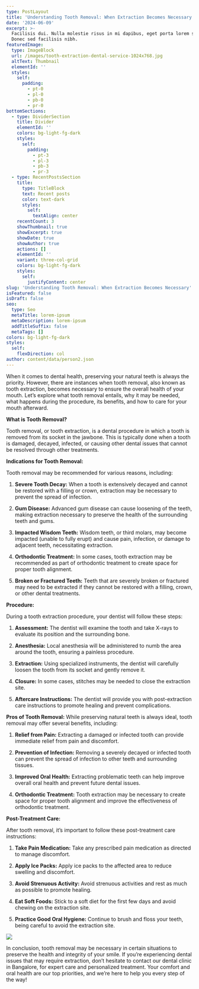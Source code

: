 ```yaml
---
type: PostLayout
title: 'Understanding Tooth Removal: When Extraction Becomes Necessary'
date: '2024-06-09'
excerpt: >-
  Facilisis dui. Nulla molestie risus in mi dapibus, eget porta lorem semper.
  Donec sed facilisis nibh.
featuredImage:
  type: ImageBlock
  url: /images/tooth-extraction-dental-service-1024x768.jpg
  altText: Thumbnail
  elementId: ''
  styles:
    self:
      padding:
        - pt-0
        - pl-0
        - pb-0
        - pr-0
bottomSections:
  - type: DividerSection
    title: Divider
    elementId: ''
    colors: bg-light-fg-dark
    styles:
      self:
        padding:
          - pt-3
          - pl-3
          - pb-3
          - pr-3
  - type: RecentPostsSection
    title:
      type: TitleBlock
      text: Recent posts
      color: text-dark
      styles:
        self:
          textAlign: center
    recentCount: 3
    showThumbnail: true
    showExcerpt: true
    showDate: true
    showAuthor: true
    actions: []
    elementId: ''
    variant: three-col-grid
    colors: bg-light-fg-dark
    styles:
      self:
        justifyContent: center
slug: 'Understanding Tooth Removal: When Extraction Becomes Necessary'
isFeatured: false
isDraft: false
seo:
  type: Seo
  metaTitle: lorem-ipsum
  metaDescription: lorem-ipsum
  addTitleSuffix: false
  metaTags: []
colors: bg-light-fg-dark
styles:
  self:
    flexDirection: col
author: content/data/person2.json
---
```

When it comes to dental health, preserving your natural teeth is always the priority. However, there are instances when tooth removal, also known as tooth extraction, becomes necessary to ensure the overall health of your mouth. Let’s explore what tooth removal entails, why it may be needed, what happens during the procedure, its benefits, and how to care for your mouth afterward.

**What is Tooth Removal?**

Tooth removal, or tooth extraction, is a dental procedure in which a tooth is removed from its socket in the jawbone. This is typically done when a tooth is damaged, decayed, infected, or causing other dental issues that cannot be resolved through other treatments.

**Indications for Tooth Removal:**

Tooth removal may be recommended for various reasons, including:

1.  **Severe Tooth Decay:** When a tooth is extensively decayed and cannot be restored with a filling or crown, extraction may be necessary to prevent the spread of infection.

2.  **Gum Disease:** Advanced gum disease can cause loosening of the teeth, making extraction necessary to preserve the health of the surrounding teeth and gums.

3.  **Impacted Wisdom Teeth:** Wisdom teeth, or third molars, may become impacted (unable to fully erupt) and cause pain, infection, or damage to adjacent teeth, necessitating extraction.

4.  **Orthodontic Treatment:** In some cases, tooth extraction may be recommended as part of orthodontic treatment to create space for proper tooth alignment.

5.  **Broken or Fractured Teeth:** Teeth that are severely broken or fractured may need to be extracted if they cannot be restored with a filling, crown, or other dental treatments.

**Procedure:**

During a tooth extraction procedure, your dentist will follow these steps:

1.  **Assessment:** The dentist will examine the tooth and take X-rays to evaluate its position and the surrounding bone.

2.  **Anesthesia:** Local anesthesia will be administered to numb the area around the tooth, ensuring a painless procedure.

3.  **Extraction:** Using specialized instruments, the dentist will carefully loosen the tooth from its socket and gently remove it.

4.  **Closure:** In some cases, stitches may be needed to close the extraction site.

5.  **Aftercare Instructions:** The dentist will provide you with post-extraction care instructions to promote healing and prevent complications.

**Pros of Tooth Removal:** While preserving natural teeth is always ideal, tooth removal may offer several benefits, including:

1.  **Relief from Pain:** Extracting a damaged or infected tooth can provide immediate relief from pain and discomfort.

2.  **Prevention of Infection:** Removing a severely decayed or infected tooth can prevent the spread of infection to other teeth and surrounding tissues.

3.  **Improved Oral Health:** Extracting problematic teeth can help improve overall oral health and prevent future dental issues.

4.  **Orthodontic Treatment:** Tooth extraction may be necessary to create space for proper tooth alignment and improve the effectiveness of orthodontic treatment.

**Post-Treatment Care:**

After tooth removal, it’s important to follow these post-treatment care instructions:

1.  **Take Pain Medication:** Take any prescribed pain medication as directed to manage discomfort.

2.  **Apply Ice Packs:** Apply ice packs to the affected area to reduce swelling and discomfort.

3.  **Avoid Strenuous Activity:** Avoid strenuous activities and rest as much as possible to promote healing.

4.  **Eat Soft Foods:** Stick to a soft diet for the first few days and avoid chewing on the extraction site.

5.  **Practice Good Oral Hygiene:** Continue to brush and floss your teeth, being careful to avoid the extraction site.

![](/images/WhatsApp%20Image%202024-06-09%20at%2014.57.39.jpeg)

In conclusion, tooth removal may be necessary in certain situations to preserve the health and integrity of your smile. If you’re experiencing dental issues that may require extraction, don’t hesitate to contact our dental clinic in Bangalore, for expert care and personalized treatment. Your comfort and oral health are our top priorities, and we’re here to help you every step of the way!
